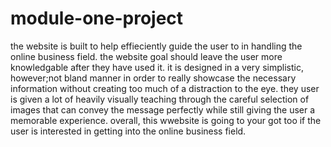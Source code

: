 # module-one-project
the website is built to help effieciently guide the user to in handling the online business field.
the website goal should leave the user more knowledgable after they have used it. it is designed in a very simplistic, however;not bland manner in order to really showcase the necessary information without creating too much of a distraction to the eye. they user is given a lot of heavily visually teaching through the careful selection of images that can convey the message perfectly while still giving the user a memorable experience. overall, this wwebsite is going to your got too if the user is interested in getting into the online business field.

